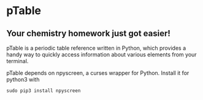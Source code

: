 # pTable

##  Your chemistry homework just got easier!

pTable is a periodic table reference written in Python, which provides a handy way to quickly access information about various elements from your terminal.


pTable depends on npyscreen, a curses wrapper for Python. Install it for python3 with 

`sudo pip3 install npyscreen`


